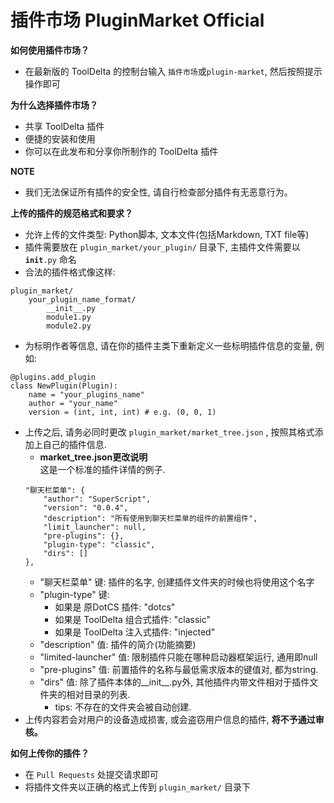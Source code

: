 # 插件市场 PluginMarket Official
<b>如何使用插件市场？</b>
 - 在最新版的 ToolDelta 的控制台输入 <code>插件市场</code>或<code>plugin-market</code>, 然后按照提示操作即可

<b>为什么选择插件市场？</b>
 - 共享 ToolDelta 插件
 - 便捷的安装和使用
 - 你可以在此发布和分享你所制作的 ToolDelta 插件  

<b>NOTE</b>
 - 我们无法保证所有插件的安全性, 请自行检查部分插件有无恶意行为。

<b>上传的插件的规范格式和要求？</b> 
 - 允许上传的文件类型: Python脚本, 文本文件(包括Markdown, TXT file等)
 - 插件需要放在 <code>plugin_market/your_plugin/</code> 目录下, 主插件文件需要以 <code>__init__.py</code> 命名
 - 合法的插件格式像这样:
```
plugin_market/
    your_plugin_name_format/
        __init__.py
        module1.py
        module2.py
```
 - 为标明作者等信息, 请在你的插件主类下重新定义一些标明插件信息的变量, 例如:  
```
@plugins.add_plugin  
class NewPlugin(Plugin):  
    name = "your_plugins_name"  
    author = "your_name"  
    version = (int, int, int) # e.g. (0, 0, 1)
```
 - 上传之后, 请务必同时更改 <code>plugin_market/market_tree.json</code> ,  按照其格式添加上自己的插件信息.
    - <b>market_tree.json更改说明</b>  
    这是一个标准的插件详情的例子.
    ```
    "聊天栏菜单": {
        "author": "SuperScript",
        "version": "0.0.4",
        "description": "所有使用到聊天栏菜单的组件的前置组件",
        "limit_launcher": null,
        "pre-plugins": {},
        "plugin-type": "classic",
        "dirs": []
    },
    ```
    - "聊天栏菜单" 键: 插件的名字, 创建插件文件夹的时候也将使用这个名字
    - "plugin-type" 键:
        - 如果是 原DotCS 插件: "dotcs"
        - 如果是 ToolDelta 组合式插件: "classic"
        - 如果是 ToolDelta 注入式插件: "injected"
    - "description" 值: 插件的简介(功能摘要)
    - "limited-launcher" 值: 限制插件只能在哪种启动器框架运行, 通用即null
    - "pre-plugins" 值: 前置插件的名称与最低需求版本的键值对, 都为string.
    - "dirs" 值: 除了插件本体的__init__.py外, 其他插件内带文件相对于插件文件夹的相对目录的列表.  
        - tips: 不存在的文件夹会被自动创建.
 - 上传内容若会对用户的设备造成损害, 或会盗窃用户信息的插件, <b>将不予通过审核。</b>

<b>如何上传你的插件？</b>  
 - 在 <code>Pull Requests</code> 处提交请求即可
 - 将插件文件夹以正确的格式上传到 <code>plugin_market/</code> 目录下
